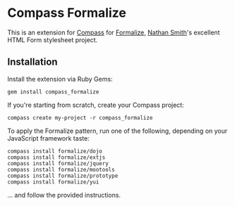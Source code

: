 # Compass Formalize

This is an extension for [Compass](http://beta.compass-style.org) for
[Formalize](http://formalize.me),
[Nathan Smith](http://sonspring.com)'s excellent HTML Form stylesheet
project.

## Installation

Install the extension via Ruby Gems:

    gem install compass_formalize


If you're starting from scratch, create your Compass project:

    compass create my-project -r compass_formalize

To apply the Formalize pattern, run one of the following, depending on
your JavaScript framework taste:

    compass install formalize/dojo
    compass install formalize/extjs
    compass install formalize/jquery
    compass install formalize/mootools
    compass install formalize/prototype
    compass install formalize/yui

... and follow the provided instructions.


